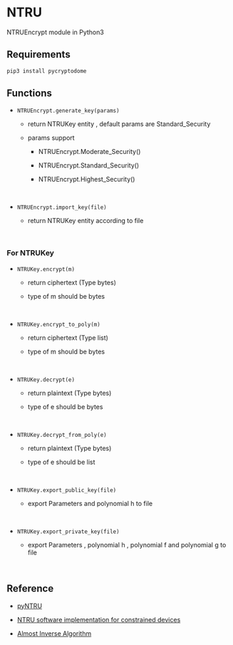 # NTRU

NTRUEncrypt module in Python3

## Requirements

```bash
pip3 install pycryptodome
```

## Functions

* ```NTRUEncrypt.generate_key(params)```

  * return NTRUKey entity , default params are Standard_Security
  
  * params support

    * NTRUEncrypt.Moderate_Security()

    * NTRUEncrypt.Standard_Security()

    * NTRUEncrypt.Highest_Security()

<br/>

* ```NTRUEncrypt.import_key(file)```

  * return NTRUKey entity according to file
  
<br/>

### For NTRUKey

* ```NTRUKey.encrypt(m)```

  * return ciphertext (Type bytes)

  * type of m should be bytes
  
<br/>

* ```NTRUKey.encrypt_to_poly(m)```

  * return ciphertext (Type list)

  * type of m should be bytes

<br/>

* ```NTRUKey.decrypt(e)```

  * return plaintext (Type bytes)
  
  * type of e should be bytes
  
<br/>

* ```NTRUKey.decrypt_from_poly(e)```

  * return plaintext (Type bytes)
  
  * type of e should be list

<br/>

* ```NTRUKey.export_public_key(file)```

  * export Parameters and polynomial h to file

<br/>

* ```NTRUKey.export_private_key(file)```

  *  export Parameters , polynomial h , polynomial f and polynomial g to file

<br/>

## Reference

  * [pyNTRU](https://github.com/smarky7CD/PyNTRU)

  * [NTRU software implementation for constrained devices](https://upcommons.upc.edu/bitstream/handle/2099.1/8522/memoria.pdf)

  * [Almost Inverse Algorithm](https://assets.onboardsecurity.com/static/downloads/NTRU/resources/NTRUTech014.pdf)
